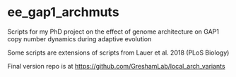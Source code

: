 # ee_gap1_archmuts
Scripts for my PhD project on the effect of genome architecture on GAP1 copy number dynamics during adaptive evolution

Some scripts are extensions of scripts from Lauer et al. 2018 (PLoS Biology)

Final version repo is at https://github.com/GreshamLab/local_arch_variants

